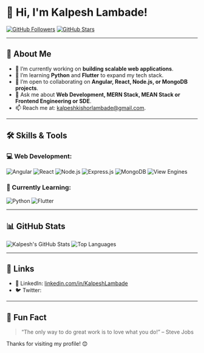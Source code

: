 # 👋 Hi, I'm Kalpesh Lambade!

[![GitHub Followers](https://img.shields.io/github/followers/KalpeshLambade?label=Followers&style=social)](https://github.com/KalpeshLambade)
[![GitHub Stars](https://img.shields.io/github/stars/KalpeshLambade?label=Stars&style=social)](https://github.com/KalpeshLambade)

---

## 🌟 About Me
- 🔭 I’m currently working on **building scalable web applications**.
- 🌱 I’m learning **Python** and **Flutter** to expand my tech stack.
- 👯 I’m open to collaborating on **Angular, React, Node.js, or MongoDB projects**.
- 💬 Ask me about **Web Development, MERN Stack, MEAN Stack or Frontend Engineering or SDE**.
- 📫 Reach me at: [kalpeshkishorlambade@gmail.com](mailto:kalpeshkishorlambade@gmail.com).

---

## 🛠️ Skills & Tools
### 💻 Web Development:
![Angular](https://img.shields.io/badge/Framework-Angular-red?style=flat&logo=angular&logoColor=white)
![React](https://img.shields.io/badge/Library-React-blue?style=flat&logo=react&logoColor=white)
![Node.js](https://img.shields.io/badge/Runtime-Node.js-green?style=flat&logo=node.js&logoColor=white)
![Express.js](https://img.shields.io/badge/Framework-Express.js-lightgrey?style=flat&logo=express&logoColor=white)
![MongoDB](https://img.shields.io/badge/Database-MongoDB-green?style=flat&logo=mongodb&logoColor=white)
![View Engines](https://img.shields.io/badge/View%20Engines-EJS/Handlebars-orange)

### 🌱 Currently Learning:
![Python](https://img.shields.io/badge/Language-Python-blue?style=flat&logo=python&logoColor=white)
![Flutter](https://img.shields.io/badge/Framework-Flutter-blue?style=flat&logo=flutter&logoColor=white)

---

## 📊 GitHub Stats
![Kalpesh's GitHub Stats](https://github-readme-stats.vercel.app/api?username=KalpeshLambade&show_icons=true&theme=radical)
![Top Languages](https://github-readme-stats.vercel.app/api/top-langs/?username=KalpeshLambade&layout=compact&theme=radical)

---

## 🔗 Links
- 💼 LinkedIn: [linkedin.com/in/KalpeshLambade](https://www.linkedin.com/in/kalpesh-lambade?utm_source=share&utm_campaign=share_via&utm_content=profile&utm_medium=android_app)
- 🐦 Twitter: 

---

## 🎯 Fun Fact
> “The only way to do great work is to love what you do!” – Steve Jobs

Thanks for visiting my profile! 😊
